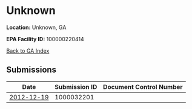 # Unknown

**Location:** Unknown, GA

**EPA Facility ID:** 100000220414

[Back to GA Index](../../index.md)

## Submissions

| Date | Submission ID | Document Control Number |
|------|--------------|-------------------------|
| [2012-12-19](submissions/1000032201.md) | 1000032201 |  |
